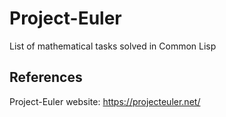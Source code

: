 # Project-Euler
List of mathematical tasks solved in Common Lisp

## References
Project-Euler website: https://projecteuler.net/
